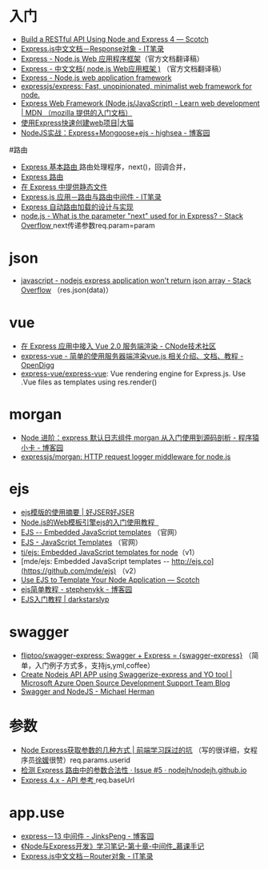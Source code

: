 # 入门

*   [Build a RESTful API Using Node and Express 4 ― Scotch](https://scotch.io/tutorials/build-a-restful-api-using-node-and-express-4)
*   [Express.js中文文档－Response对象 - IT笔录](https://itbilu.com/nodejs/npm/Vkp32gJpg.html)
*   [Express - Node.js Web 应用程序框架](http://expressjs.com/zh-cn/)（官方文档翻译稿）
*   [Express - 中文文档( node.js Web应用框架 )](http://expressjs.jser.us/) （官方文档翻译稿）
*   [Express - Node.js web application framework](http://expressjs.com/)
*   [expressjs/express: Fast, unopinionated, minimalist web framework for node.](https://github.com/expressjs/express)
*   [Express Web Framework (Node.js/JavaScript) - Learn web development | MDN （mozilla 提供的入门文档）](https://developer.mozilla.org/en-US/docs/Learn/Server-side/Express_Nodejs)
*   [使用Express快速创建web项目|大猫](http://mclspace.com/2016/01/18/nodejs-tutorials-1/)
*   [NodeJS实战：Express+Mongoose+ejs - highsea - 博客园](http://www.cnblogs.com/highsea90/p/4308794.html)

#路由
- [Express 基本路由 ](http://expressjs.com/zh-cn/starter/basic-routing.html)路由处理程序，next()，回调合并，
- [Express 路由 ](http://expressjs.com/zh-cn/guide/routing.html)
- [在 Express 中提供静态文件 ](http://expressjs.com/zh-cn/starter/static-files.html)
- [Express.js 应用－路由与路由中间件 - IT笔录 ](https://itbilu.com/nodejs/npm/E1ahfYcnl.html)
- [Express 自动路由加载的设计与实现 ](http://blog.fantasy.codes/node.js/2016/10/08/express-route-loader/)
- [node.js - What is the parameter "next" used for in Express? - Stack Overflow ](https://stackoverflow.com/questions/10695629/what-is-the-parameter-next-used-for-in-express)next传递参数req.param=param


# json

*   [javascript - nodejs express application won't return json array - Stack Overflow](https://stackoverflow.com/questions/10020315/nodejs-express-application-wont-return-json-array) （res.json(data)）

# vue

*   [在 Express 应用中接入 Vue 2.0 服务端渲染 - CNode技术社区](https://cnodejs.org/topic/580102a427a1d99178a98ea0)
*   [express-vue - 简单的使用服务器端渲染vue.js 相关介绍、文档、教程 - OpenDigg](http://www.opendigg.com/p/express-vue)
*   [express-vue/express-vue](https://github.com/express-vue/express-vue): Vue rendering engine for Express.js. Use .Vue files as templates using res.render()

# morgan

*   [Node 进阶：express 默认日志组件 morgan 从入门使用到源码剖析 - 程序猿小卡 - 博客园](http://www.cnblogs.com/chyingp/p/node-learning-guide-express-morgan.html)
*   [expressjs/morgan: HTTP request logger middleware for node.js](https://github.com/expressjs/morgan/#predefined-formats)

# ejs

*   [ejs模版的使用摘要 | 好JSER好JSER](http://hao.jser.com/archive/5630/)
*   [Node.js的Web模板引擎ejs的入门使用教程&nbsp;&nbsp;](https://teakki.com/p/57dfa7fe3c20b02e90a0cfaa)
*   [EJS -- Embedded JavaScript templates](http://ejs.co/) （官网）
*   [EJS - JavaScript Templates](http://www.embeddedjs.com/) （官网）
*   [tj/ejs: Embedded JavaScript templates for node](https://github.com/tj/ejs)（v1）
*   [mde/ejs: Embedded JavaScript templates -- http://ejs.co](https://github.com/mde/ejs) （v2）
*   [Use EJS to Template Your Node Application ― Scotch](https://scotch.io/tutorials/use-ejs-to-template-your-node-application)
*   [ejs简单教程 - stephenykk - 博客园](http://www.cnblogs.com/stephenykk/p/6017927.html)
*   [EJS入门教程 | darkstarslyp](http://darkstarslyp.github.io/2016/01/10/EJS%E5%85%A5%E9%97%A8%E6%95%99%E7%A8%8B/)

# swagger

*   [fliptoo/swagger-express: Swagger + Express = {swagger-express}](https://github.com/fliptoo/swagger-express) （简单，入门例子方式多，支持js,yml,coffee）
*   [Create Nodejs API APP using Swaggerize-express and YO tool | Microsoft Azure Open Source Development Support Team Blog](https://blogs.msdn.microsoft.com/azureossds/2015/06/01/create-nodejs-api-app-using-swaggerize-express-and-yo-tool/)
*   [Swagger and NodeJS - Michael Herman](http://mherman.org/blog/2016/05/26/swagger-and-nodejs/#.WWMjfDJVQ_Y)

# 参数

*   [Node Express获取参数的几种方式 | 前端学习踩过的坑](http://xuyuan923.github.io/2014/10/10/node-tutorial-req/) （写的很详细，女程序员[徐媛](http://xuyuan923.github.io/)很赞）req.params.userid
*   [检测 Express 路由中的参数合法性 · Issue #5 · nodejh/nodejh.github.io](https://github.com/nodejh/nodejh.github.io/issues/5)
* [Express 4.x - API 参考 ](http://expressjs.com/zh-cn/api.html) req.baseUrl

# app.use

*   [express－13 中间件 - JinksPeng - 博客园](http://www.cnblogs.com/jinkspeng/p/4350197.html)
*   [《Node与Express开发》学习笔记-第十章-中间件_慕课手记](http://www.imooc.com/article/7033)
*   [Express.js中文文档－Router对象 - IT笔录](https://itbilu.com/nodejs/npm/Vk96Hcepe.html)
